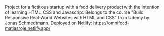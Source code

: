 Project for a fictitious startup with a food delivery product with the intention of learning HTML, CSS and Javascript. Belongs to the course "Build Responsive Real-World Websites with HTML and CSS" from Udemy by Jonas Schmedtmann. Deployed on Netlify: https://omnifood-matiasroje.netlify.app/
